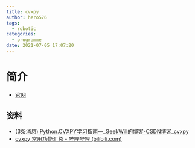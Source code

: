 ```yaml
---
title: cvxpy
author: hero576
tags:
  - robotic
categories:
  - programme
date: 2021-07-05 17:07:20
---
```

> 

<!-- more -->
# 简介
- [官网](https://www.cvxpy.org/)


## 资料
- [(3条消息) Python.CVXPY学习指南一_GeekWill的博客-CSDN博客_cvxpy](https://blog.csdn.net/geekwill/article/details/78836054)
- [cvxpy 常用功能汇总 - 哔哩哔哩 (bilibili.com)](https://www.bilibili.com/read/cv8180627/)
